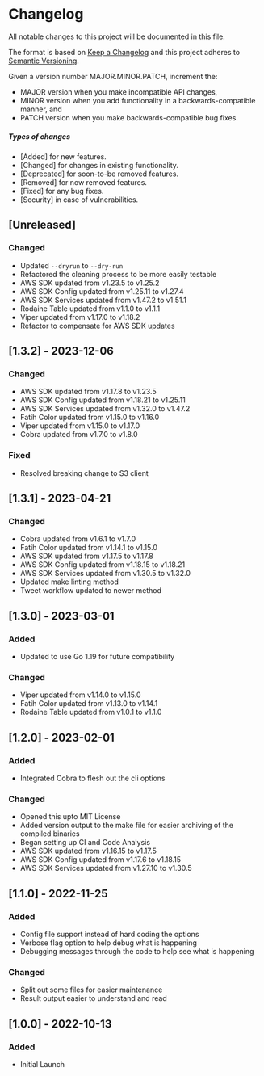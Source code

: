 # Changelog

All notable changes to this project will be documented in this file.

The format is based on [Keep a Changelog](http://keepachangelog.com/en/1.0.0/)
and this project adheres to [Semantic Versioning](http://semver.org/spec/v2.0.0.html).

Given a version number MAJOR.MINOR.PATCH, increment the:

* MAJOR version when you make incompatible API changes,
* MINOR version when you add functionality in a backwards-compatible manner, and
* PATCH version when you make backwards-compatible bug fixes.

##### Types of changes

* [Added] for new features.
* [Changed] for changes in existing functionality.
* [Deprecated] for soon-to-be removed features.
* [Removed] for now removed features.
* [Fixed] for any bug fixes.
* [Security] in case of vulnerabilities.

## [Unreleased]
### Changed
- Updated `--dryrun` to `--dry-run`
- Refactored the cleaning process to be more easily testable
- AWS SDK updated from v1.23.5 to v1.25.2
- AWS SDK Config updated from v1.25.11 to v1.27.4
- AWS SDK Services updated from v1.47.2 to v1.51.1
- Rodaine Table updated from v1.1.0 to v1.1.1
- Viper updated from v1.17.0 to v1.18.2
- Refactor to compensate for AWS SDK updates


## [1.3.2] - 2023-12-06
### Changed
- AWS SDK updated from v1.17.8 to v1.23.5
- AWS SDK Config updated from v1.18.21 to v1.25.11
- AWS SDK Services updated from v1.32.0 to v1.47.2
- Fatih Color updated from v1.15.0 to v1.16.0
- Viper updated from v1.15.0 to v1.17.0
- Cobra updated from v1.7.0 to v1.8.0

### Fixed
- Resolved breaking change to S3 client


## [1.3.1] - 2023-04-21
### Changed
- Cobra updated from v1.6.1 to v1.7.0
- Fatih Color updated from v1.14.1 to v1.15.0
- AWS SDK updated from v1.17.5 to v1.17.8
- AWS SDK Config updated from v1.18.15 to v1.18.21 
- AWS SDK Services updated from v1.30.5 to v1.32.0
- Updated make linting method
- Tweet workflow updated to newer method


## [1.3.0] - 2023-03-01
### Added
- Updated to use Go 1.19 for future compatibility

### Changed
- Viper updated from v1.14.0 to v1.15.0
- Fatih Color updated from v1.13.0 to v1.14.1
- Rodaine Table updated from v1.0.1 to v1.1.0


## [1.2.0] - 2023-02-01
### Added
- Integrated Cobra to flesh out the cli options

### Changed
- Opened this upto MIT License
- Added version output to the make file for easier archiving of the compiled binaries
- Began setting up CI and Code Analysis
- AWS SDK updated from v1.16.15 to v1.17.5
- AWS SDK Config updated from v1.17.6 to v1.18.15
- AWS SDK Services updated from v1.27.10 to v1.30.5

## [1.1.0] - 2022-11-25
### Added
- Config file support instead of hard coding the options
- Verbose flag option to help debug what is happening
- Debugging messages through the code to help see what is happening

### Changed
- Split out some files for easier maintenance
- Result output easier to understand and read

## [1.0.0] - 2022-10-13
### Added
- Initial Launch
